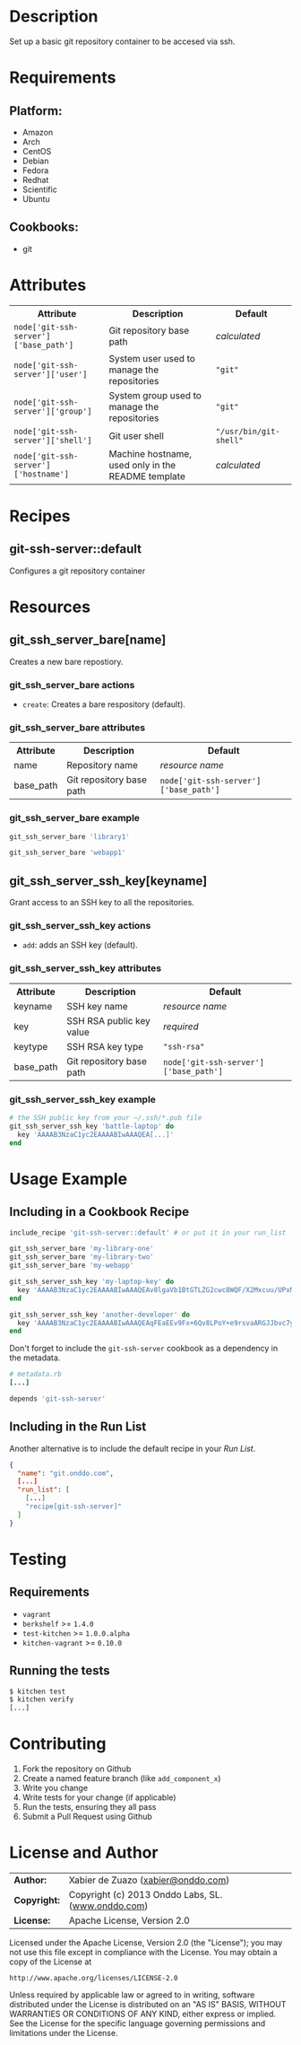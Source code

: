 Description
===========

Set up a basic git repository container to be accesed via ssh.

Requirements
============

## Platform:

* Amazon
* Arch
* CentOS
* Debian
* Fedora
* Redhat
* Scientific
* Ubuntu

## Cookbooks:

* git

Attributes
==========

<table>
  <tr>
    <th>Attribute</th>
    <th>Description</th>
    <th>Default</th>
  </tr>
  <tr>
    <td><code>node['git-ssh-server']['base_path']</code></td>
    <td>Git repository base path</td>
    <td><em>calculated</em></td>
  </tr>
  <tr>
    <td><code>node['git-ssh-server']['user']</code></td>
    <td>System user used to manage the repositories</td>
    <td><code>"git"</code></td>
  </tr>
  <tr>
    <td><code>node['git-ssh-server']['group']</code></td>
    <td>System group used to manage the repositories</td>
    <td><code>"git"</code></td>
  </tr>
  <tr>
    <td><code>node['git-ssh-server']['shell']</code></td>
    <td>Git user shell</td>
    <td><code>"/usr/bin/git-shell"</code></td>
  </tr>
  <tr>
    <td><code>node['git-ssh-server']['hostname']</code></td>
    <td>Machine hostname, used only in the README template</td>
    <td><em>calculated</em></td>
  </tr>
</table>

Recipes
=======

## git-ssh-server::default

Configures a git repository container

Resources
=========

## git_ssh_server_bare[name]

Creates a new bare repostiory.

### git_ssh_server_bare actions

* `create`: Creates a bare respository (default).

### git_ssh_server_bare attributes

<table>
  <tr>
    <th>Attribute</th>
    <th>Description</th>
    <th>Default</th>
  </tr>
  <tr>
    <td>name</td>
    <td>Repository name</td>
    <td><em>resource name</em></td>
  </tr>
  <tr>
    <td>base_path</td>
    <td>Git repository base path</td>
    <td><code>node['git-ssh-server']['base_path']</code></td>
  </tr>
</table>

### git_ssh_server_bare example

```ruby
git_ssh_server_bare 'library1'

git_ssh_server_bare 'webapp1'
```

## git_ssh_server_ssh_key[keyname]

Grant access to an SSH key to all the repositories.

### git_ssh_server_ssh_key actions

* `add`: adds an SSH key (default).

### git_ssh_server_ssh_key attributes

<table>
  <tr>
    <th>Attribute</th>
    <th>Description</th>
    <th>Default</th>
  </tr>
  <tr>
    <td>keyname</td>
    <td>SSH key name</td>
    <td><em>resource name</em></td>
  </tr>
  <tr>
    <td>key</td>
    <td>SSH RSA public key value</td>
    <td><em>required</em></td>
  </tr>
  <tr>
    <td>keytype</td>
    <td>SSH RSA key type</td>
    <td><code>"ssh-rsa"</code></td>
  </tr>
  <tr>
    <td>base_path</td>
    <td>Git repository base path</td>
    <td><code>node['git-ssh-server']['base_path']</code></td>
  </tr>
</table>

### git_ssh_server_ssh_key example

```ruby
# the SSH public key from your ~/.ssh/*.pub file
git_ssh_server_ssh_key 'battle-laptop' do
  key 'AAAAB3NzaC1yc2EAAAABIwAAAQEA[...]'
end
```

Usage Example
=============

## Including in a Cookbook Recipe

```ruby
include_recipe 'git-ssh-server::default' # or put it in your run_list

git_ssh_server_bare 'my-library-one'
git_ssh_server_bare 'my-library-two'
git_ssh_server_bare 'my-webapp'

git_ssh_server_ssh_key 'my-laptop-key' do
  key 'AAAAB3NzaC1yc2EAAAABIwAAAQEAv8lgaVb1BtGTLZG2cwc8WQF/X2Mxcuu/UPxN3yT6VQuFa6zl/LbSMND9OADS6ULw6p0hnWPnRDA8rSJvdcYO7pTSJOclScEuIMm4Nx8c3uhfePF/o39QPhH3WAyee/SFDay430Y11W5ZuOXuZ7Wb2PQEPUaQxs9k/MUHjIIcNLS7qG/FP5IGAb0df9KkAnSGXTgZ/Z9Xh+4mAkoBkXIr99oZsphF/PcxcVQfq4V6dTg81LUPLfaSj6U8gXmjRpRYNgk5uEdci7loKDmv1EPKhzwsJIEp9wxpAJqel5sezHaYN5w3zplbr7UY1+YuEBn2jnYhzbdBZcVDmL1D5F/G+Q=='
end

git_ssh_server_ssh_key 'another-developer' do
  key 'AAAAB3NzaC1yc2EAAAABIwAAAQEAqFEaEEv9Fx+6Qv8LPoY+e9rsvaARGJJbvc7y2Tl73zoA6rB7VTxqoyV6mhG+ozRiB4i5g5andBCSDjDXPS0ycUQmiR2OrLZDUpf3uUhaeOO1SFjIbUyFdqy1MBkcmkDzBtXJ/qgn/ydUX59lT00AoPY4URVMt13uaI6GCWrsxRFX+Hxk5prVjoUqJQ7iSidXJ9CHksKTamgn3Ywc9w1MMYcegB+NVg0GsHDZMyq1PxFKGtqNS2PriQfoUrva76rolTej2rbnyH9drZZNi8lsxZ/Xi8ObjT68gc3OfswA64DRhQuN+aQT4bBK1xU+2AE88P9L2LSEYkekTzt7CElqrw=='
end

```

Don't forget to include the `git-ssh-server` cookbook as a dependency in the metadata.

```ruby
# metadata.rb
[...]

depends 'git-ssh-server'
```

## Including in the Run List

Another alternative is to include the default recipe in your *Run List*.

```json
{
  "name": "git.onddo.com",
  [...]
  "run_list": [
    [...]
    "recipe[git-ssh-server]"
  ]
}
```

Testing
=======

## Requirements

* `vagrant`
* `berkshelf` >= `1.4.0`
* `test-kitchen` >= `1.0.0.alpha`
* `kitchen-vagrant` >= `0.10.0`

## Running the tests

```bash
$ kitchen test
$ kitchen verify
[...]
```

Contributing
============

1. Fork the repository on Github
2. Create a named feature branch (like `add_component_x`)
3. Write you change
4. Write tests for your change (if applicable)
5. Run the tests, ensuring they all pass
6. Submit a Pull Request using Github


License and Author
=====================

|                      |                                          |
|:---------------------|:-----------------------------------------|
| **Author:**          | Xabier de Zuazo (<xabier@onddo.com>)
| **Copyright:**       | Copyright (c) 2013 Onddo Labs, SL. (www.onddo.com)
| **License:**         | Apache License, Version 2.0

Licensed under the Apache License, Version 2.0 (the "License");
you may not use this file except in compliance with the License.
You may obtain a copy of the License at

    http://www.apache.org/licenses/LICENSE-2.0

Unless required by applicable law or agreed to in writing, software
distributed under the License is distributed on an "AS IS" BASIS,
WITHOUT WARRANTIES OR CONDITIONS OF ANY KIND, either express or implied.
See the License for the specific language governing permissions and
limitations under the License.

